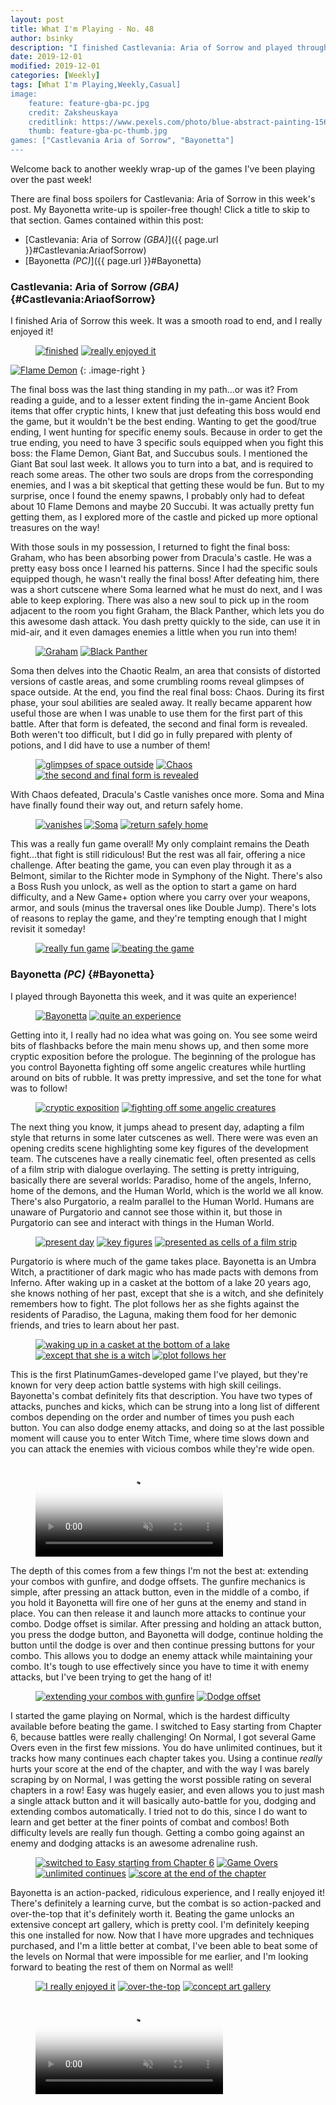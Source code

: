 ```yaml
---
layout: post
title: What I'm Playing - No. 48
author: bsinky
description: "I finished Castlevania: Aria of Sorrow and played through Bayonetta!"
date: 2019-12-01
modified: 2019-12-01
categories: [Weekly]
tags: [What I'm Playing,Weekly,Casual]
image:
    feature: feature-gba-pc.jpg
    credit: Zaksheuskaya
    creditlink: https://www.pexels.com/photo/blue-abstract-painting-1568607/
    thumb: feature-gba-pc-thumb.jpg
games: ["Castlevania Aria of Sorrow", "Bayonetta"]
---
```


Welcome back to another weekly wrap-up of the games I've been playing over the
past week!

There are final boss spoilers for Castlevania: Aria of Sorrow in this week's
post. My Bayonetta write-up is spoiler-free though! Click a title to skip to
that section. Games contained within this post:

 - [Castlevania: Aria of Sorrow *(GBA)*]({{ page.url }}#Castlevania:AriaofSorrow)
 - [Bayonetta *(PC)*]({{ page.url }}#Bayonetta)

<!--more-->

### Castlevania: Aria of Sorrow *(GBA)*    {#Castlevania:AriaofSorrow}

I finished Aria of Sorrow this week. It was a smooth road to end, and I really
enjoyed it!

<figure class="half">
    <a href="https://i.imgur.com/vy4wEq3.png"><img src="https://i.imgur.com/vy4wEq3m.png" alt="finished"/></a>
    <a href="https://i.imgur.com/a312L0S.png"><img src="https://i.imgur.com/a312L0Sm.png" alt="really enjoyed it"/></a>
</figure>

[![Flame Demon](https://i.imgur.com/bneCfdVm.png)](https://i.imgur.com/bneCfdV.png)
{: .image-right }

The final boss was the last thing standing in my path...or was it? From reading
a guide, and to a lesser extent finding the in-game Ancient Book items that
offer cryptic hints, I knew that just defeating this boss would end the game,
but it wouldn't be the best ending. Wanting to get the good/true ending, I went
hunting for specific enemy souls. Because in order to get the true ending, you
need to have 3 specific souls equipped when you fight this boss: the Flame
Demon, Giant Bat, and Succubus souls. I mentioned the Giant Bat soul last week.
It allows you to turn into a bat, and is required to reach some areas. The other
two souls are drops from the corresponding enemies, and I was a bit skeptical
that getting these would be fun. But to my surprise, once I found the enemy
spawns, I probably only had to defeat about 10 Flame Demons and maybe 20
Succubi. It was actually pretty fun getting them, as I explored more of the
castle and picked up more optional treasures on the way!

With those souls in my possession, I returned to fight the final boss: Graham,
who has been absorbing power from Dracula's castle. He was a pretty easy boss
once I learned his patterns. Since I had the specific souls equipped though, he
wasn't really the final boss! After defeating him, there was a short cutscene
where Soma learned what he must do next, and I was able to keep exploring. There
was also a new soul to pick up in the room adjacent to the room you fight
Graham, the Black Panther, which lets you do this awesome dash attack. You dash
pretty quickly to the side, can use it in mid-air, and it even damages enemies a
little when you run into them!

<figure class="half">
    <a href="https://i.imgur.com/r275q60.png"><img src="https://i.imgur.com/r275q60m.png" alt="Graham"/></a>
    <a href="https://i.imgur.com/4ROSO4K.png"><img src="https://i.imgur.com/4ROSO4Km.png" alt="Black Panther"/></a>
</figure>

Soma then delves into the Chaotic Realm, an area that consists of distorted
versions of castle areas, and some crumbling rooms reveal glimpses of space
outside. At the end, you find the real final boss: Chaos. During its first
phase, your soul abilities are sealed away. It really became apparent how useful
those are when I was unable to use them for the first part of this battle. After
that form is defeated, the second and final form is revealed. Both weren't too
difficult, but I did go in fully prepared with plenty of potions, and I did have
to use a number of them!

<figure class="third">
    <a href="https://i.imgur.com/JkkTnAr.png"><img src="https://i.imgur.com/JkkTnArm.png" alt="glimpses of space outside"/></a>
    <a href="https://i.imgur.com/adlbg5p.png"><img src="https://i.imgur.com/adlbg5pm.png" alt="Chaos"/></a>
    <a href="https://i.imgur.com/AvILma2.png"><img src="https://i.imgur.com/AvILma2m.png" alt="the second and final form is revealed"/></a>
</figure>

With Chaos defeated, Dracula's Castle vanishes once more. Soma and Mina have
finally found their way out, and return safely home.

<figure class="third">
    <a href="https://i.imgur.com/2E69tE6.png"><img src="https://i.imgur.com/2E69tE6m.png" alt="vanishes"/></a>
    <a href="https://i.imgur.com/i55ZFG8.png"><img src="https://i.imgur.com/i55ZFG8m.png" alt="Soma"/></a>
    <a href="https://i.imgur.com/BzUmCon.png"><img src="https://i.imgur.com/BzUmConm.png" alt="return safely home"/></a>
</figure>

This was a really fun game overall! My only complaint remains the Death
fight...that fight is still ridiculous! But the rest was all fair, offering a
nice challenge. After beating the game, you can even play through it as a
Belmont, similar to the Richter mode in Symphony of the Night. There's also a
Boss Rush you unlock, as well as the option to start a game on hard difficulty,
and a New Game+ option where you carry over your weapons, armor, and souls
(minus the traversal ones like Double Jump). There's lots of reasons to replay
the game, and they're tempting enough that I might revisit it someday!

<figure class="half">
    <a href="https://i.imgur.com/lQHXmyu.png"><img src="https://i.imgur.com/lQHXmyum.png" alt="really fun game"/></a>
    <a href="https://i.imgur.com/y3iYkFH.png"><img src="https://i.imgur.com/y3iYkFHm.png" alt="beating the game"/></a>
</figure>

### Bayonetta *(PC)*    {#Bayonetta}

I played through Bayonetta this week, and it was quite an experience!

<figure class="half">
    <a href="https://i.imgur.com/XqJjAmA.jpg"><img src="https://i.imgur.com/XqJjAmAm.jpg" alt="Bayonetta"/></a>
    <a href="https://i.imgur.com/6DZ7h37.jpg"><img src="https://i.imgur.com/6DZ7h37m.jpg" alt="quite an experience"/></a>
</figure>

Getting into it, I really had no idea what was going on. You see some weird bits
of flashbacks before the main menu shows up, and then some more cryptic
exposition before the prologue. The beginning of the prologue has you control
Bayonetta fighting off some angelic creatures while hurtling around on bits of
rubble. It was pretty impressive, and set the tone for what was to follow!

<figure class="half">
    <a href="https://i.imgur.com/g2Q77sA.jpg"><img src="https://i.imgur.com/g2Q77sAm.jpg" alt="cryptic exposition"/></a>
    <a href="https://i.imgur.com/dXYRYTA.jpg"><img src="https://i.imgur.com/dXYRYTAm.jpg" alt="fighting off some angelic creatures"/></a>
</figure>

The next thing you know, it jumps ahead to present day, adapting a film style
that returns in some later cutscenes as well. There were was even an opening
credits scene highlighting some key figures of the development team. The
cutscenes have a really cinematic feel, often presented as cells of a film strip
with dialogue overlaying. The setting is pretty intriguing, basically there are
several worlds: Paradiso, home of the angels, Inferno, home of the demons, and
the Human World, which is the world we all know. There's also Purgatorio, a
realm parallel to the Human World. Humans are unaware of Purgatorio and cannot
see those within it, but those in Purgatorio can see and interact with things in
the Human World.

<figure class="third">
    <a href="https://i.imgur.com/12OHAt5.jpg"><img src="https://i.imgur.com/12OHAt5m.jpg" alt="present day"/></a>
    <a href="https://i.imgur.com/zU8SuuL.jpg"><img src="https://i.imgur.com/zU8SuuLm.jpg" alt="key figures"/></a>
    <a href="https://i.imgur.com/mAVU5hh.jpg"><img src="https://i.imgur.com/mAVU5hhm.jpg" alt="presented as cells of a film strip"/></a>
</figure>

Purgatorio is where much of the game takes place. Bayonetta is an Umbra Witch, a
practitioner of dark magic who has made pacts with demons from Inferno. After
waking up in a casket at the bottom of a lake 20 years ago, she knows nothing of
her past, except that she is a witch, and she definitely remembers how to fight.
The plot follows her as she fights against the residents of Paradiso, the
Laguna, making them food for her demonic friends, and tries to learn about her
past.

<figure class="third">
    <a href="https://i.imgur.com/rRuX4Qh.jpg"><img src="https://i.imgur.com/rRuX4Qhm.jpg" alt="waking up in a casket at the bottom of a lake"/></a>
    <a href="https://i.imgur.com/QIjOiLg.jpg"><img src="https://i.imgur.com/QIjOiLgm.jpg" alt="except that she is a witch"/></a>
    <a href="https://i.imgur.com/2OvZqe1.jpg"><img src="https://i.imgur.com/2OvZqe1m.jpg" alt="plot follows her"/></a>
</figure>

This is the first PlatinumGames-developed game I've played, but they're known
for very deep action battle systems with high skill ceilings. Bayonetta's combat
definitely fits that description. You have two types of attacks, punches and
kicks, which can be strung into a long list of different combos depending on the
order and number of times you push each button. You can also dodge enemy
attacks, and doing so at the last possible moment will cause you to enter Witch
Time, where time slows down and you can attack the enemies with vicious combos
while they're wide open.

<figure class="center">
    <video class="video-embed" controls loop="true" autoplay="true" muted="true" poster="https://i.imgur.com/ngGDMB0.jpg">
        <source src="https://i.imgur.com/ngGDMB0.mp4">
    </video>
</figure>

The depth of this comes from a few things I'm not the best at: extending your
combos with gunfire, and dodge offsets. The gunfire mechanics is simple, after
pressing an attack button, even in the middle of a combo, if you hold it
Bayonetta will fire one of her guns at the enemy and stand in place. You can
then release it and launch more attacks to continue your combo. Dodge offset is
similar. After pressing and holding an attack button, you press the dodge
button, and Bayonetta will dodge, continue holding the button until the dodge is
over and then continue pressing buttons for your combo. This allows you to dodge
an enemy attack while maintaining your combo. It's tough to use effectively
since you have to time it with enemy attacks, but I've been trying to get the
hang of it!

<figure class="half">
    <a href="https://i.imgur.com/E48skE0.jpg"><img src="https://i.imgur.com/E48skE0m.jpg" alt="extending your combos with gunfire"/></a>
    <a href="https://i.imgur.com/b8JLcbV.jpg"><img src="https://i.imgur.com/b8JLcbVm.jpg" alt="Dodge offset"/></a>
</figure>

I started the game playing on Normal, which is the hardest difficulty available
before beating the game. I switched to Easy starting from Chapter 6, because
battles were really challenging! On Normal, I got several Game Overs even in the
first few missions. You do have unlimited continues, but it tracks how many
continues each chapter takes you. Using a continue *really* hurts your score at
the end of the chapter, and with the way I was barely scraping by on Normal, I
was getting the worst possible rating on several chapters in a row! Easy was
hugely easier, and even allows you to just mash a single attack button and it
will basically auto-battle for you, dodging and extending combos automatically.
I tried not to do this, since I do want to learn and get better at the finer
points of combat and combos! Both difficulty levels are really fun though.
Getting a combo going against an enemy and dodging attacks is an awesome
adrenaline rush.

<figure class="half">
    <a href="https://i.imgur.com/n93Z13e.jpg"><img src="https://i.imgur.com/n93Z13em.jpg" alt="switched to Easy starting from Chapter 6"/></a>
    <a href="https://i.imgur.com/BLAgddT.jpg"><img src="https://i.imgur.com/BLAgddTm.jpg" alt="Game Overs"/></a>
    <a href="https://i.imgur.com/zSZNWaz.jpg"><img src="https://i.imgur.com/zSZNWazm.jpg" alt="unlimited continues"/></a>
    <a href="https://i.imgur.com/gtKSark.jpg"><img src="https://i.imgur.com/gtKSarkm.jpg" alt="score at the end of the chapter"/></a>
</figure>

Bayonetta is an action-packed, ridiculous experience, and I really enjoyed it!
There's definitely a learning curve, but the combat is so action-packed and
over-the-top that it's definitely worth it. Beating the game unlocks an
extensive concept art gallery, which is pretty cool. I'm definitely keeping this
one installed for now. Now that I have more upgrades and techniques purchased,
and I'm a little better at combat, I've been able to beat some of the levels on
Normal that were impossible for me earlier, and I'm looking forward to beating
the rest of them on Normal as well!

<figure class="third">
    <a href="https://i.imgur.com/oEfolzg.jpg"><img src="https://i.imgur.com/oEfolzgm.jpg" alt="I really enjoyed it"/></a>
    <a href="https://i.imgur.com/KuEyZY6.jpg"><img src="https://i.imgur.com/KuEyZY6m.jpg" alt="over-the-top"/></a>
    <a href="https://i.imgur.com/ex9bk0D.jpg"><img src="https://i.imgur.com/ex9bk0Dm.jpg" alt="concept art gallery"/></a>
</figure>

<figure class="center">
    <video class="video-embed" controls loop="true" autoplay="true" muted="true" poster="https://i.imgur.com/eoHmd42.jpg">
        <source src="https://i.imgur.com/eoHmd42.mp4">
    </video>
</figure>

